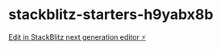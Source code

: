 # stackblitz-starters-h9yabx8b

[Edit in StackBlitz next generation editor ⚡️](https://stackblitz.com/~/github.com/haraldglodedata/stackblitz-starters-h9yabx8b)